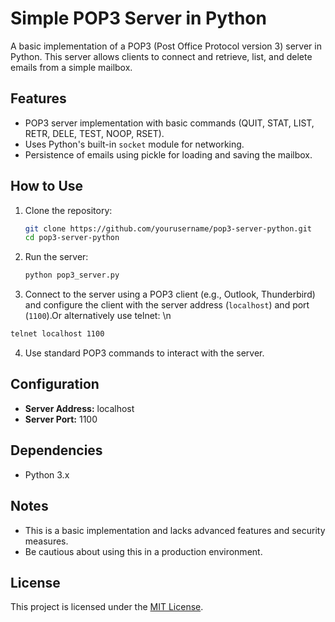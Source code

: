 # Simple POP3 Server in Python

A basic implementation of a POP3 (Post Office Protocol version 3) server in Python. This server allows clients to connect and retrieve, list, and delete emails from a simple mailbox.

## Features

- POP3 server implementation with basic commands (QUIT, STAT, LIST, RETR, DELE, TEST, NOOP, RSET).
- Uses Python's built-in `socket` module for networking.
- Persistence of emails using pickle for loading and saving the mailbox.

## How to Use

1. Clone the repository:

    ```bash
    git clone https://github.com/yourusername/pop3-server-python.git
    cd pop3-server-python
    ```

2. Run the server:

    ```bash
    python pop3_server.py
    ```

3. Connect to the server using a POP3 client (e.g., Outlook, Thunderbird) and configure the client with the server address (`localhost`) and port (`1100`).Or alternatively use telnet:  \n

```bash 
telnet localhost 1100
```
4. Use standard POP3 commands to interact with the server.

## Configuration

- **Server Address:** localhost
- **Server Port:** 1100

## Dependencies

- Python 3.x

## Notes

- This is a basic implementation and lacks advanced features and security measures.
- Be cautious about using this in a production environment.

## License

This project is licensed under the [MIT License](LICENSE).

